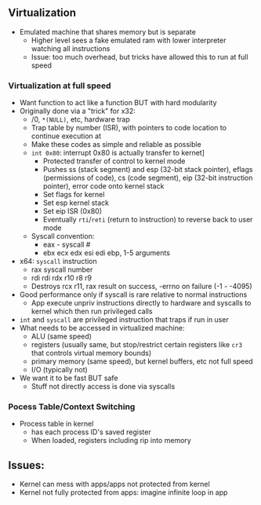 ## Virtualization
- Emulated machine that shares memory but is separate
	- Higher level sees a fake emulated ram with lower interpreter watching all instructions
	- Issue: too much overhead, but tricks have allowed this to run at full speed
### Virtualization at full speed
- Want function to act like a function BUT with hard modularity
- Originally done via a "trick" for x32:
	- /0, `*(NULL)`, etc, hardware trap
	- Trap table by number (ISR), with pointers to code location to continue execution at
	- Make these codes as simple and reliable as possible
	- `int 0x80`: interrupt 0x80 is actually transfer to kernet]
		- Protected transfer of control to kernel mode
		- Pushes ss (stack segment) and esp (32-bit stack pointer), eflags (permissions of code), cs (code segment), eip (32-bit instruction pointer), error code onto kernel stack
		- Set flags for kernel
		- Set esp kernel stack
		- Set eip ISR (0x80)
		- Eventually `rti`/`reti` (return to instruction) to reverse back to user mode
	- Syscall convention:
		- eax - syscall #
		- ebx ecx edx esi edi ebp, 1-5 arguments
- x64: `syscall` instruction
	- rax syscall number
	- rdi rdi rdx r10 r8 r9
	- Destroys rcx r11, rax result on success, -errno on failure (-1 - -4095)
- Good performance only if syscall is rare relative to normal instructions
	- App execute unpriv instructions directly to hardware and syscalls to kernel which then run privileged calls
- `int` and `syscall` are privileged instruction that traps if run in user
- What needs to be accessed in virtualized machine:
	- ALU (same speed)
	- registers (usually same, but stop/restrict certain registers like `cr3` that controls virtual memory bounds)
	- primary memory (same speed), but kernel buffers, etc not full speed
	- I/O (typically not)
- We want it to be fast BUT safe
	- Stuff not directly access is done via syscalls
### Pocess Table/Context Switching
- Process table in kernel
	- has each process ID's saved register
	- When loaded, registers including rip into memory

## Issues:
- Kernel can mess with apps/apps not protected from kernel
- Kernel not fully protected from apps: imagine infinite loop in app
